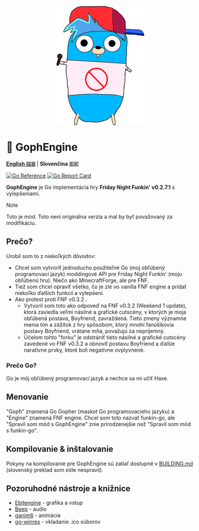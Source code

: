<p align="center">
    <img src="https://github.com/MatusOllah/gophengine/blob/main/bf-gopher_240x320.png" alt="GophEngine logo">
</p>

# 🎤 GophEngine

**[English 🇬🇧](https://github.com/MatusOllah/gophengine/blob/main/README.md)** | **Slovenčina 🇸🇰**

[![Go Reference](https://pkg.go.dev/badge/github.com/MatusOllah/gophengine.svg)](https://pkg.go.dev/github.com/MatusOllah/gophengine) [![Go Report Card](https://goreportcard.com/badge/github.com/MatusOllah/gophengine)](https://goreportcard.com/report/github.com/MatusOllah/gophengine)

**GophEngine** je Go implementácia hry **Friday Night Funkin' v0.2.7.1** s vylepšeniami.

> [!NOTE]
> Toto je mód. Toto není originálna verzia a mal by byť považovaný za modifikáciu.

## Prečo?

Urobil som to z niekoľkých dôvodov:

* Chcel som vytvoriť jednoducho použiteľné Go (moj obľúbený programovací jazyk) moddingové API pre Friday Night Funkin' (moju obľúbenú hru). Niečo ako MinecraftForge, ale pre FNF.
* Tiež som chcel opraviť všetko, čo je zlé vo vanilla FNF engine a pridať niekoľko ďalších funkcií a vylepšení.
* Ako protest proti FNF v0.3.2 .
  * Vytvoril som toto ako odpoveď na FNF v0.3.2 (Weekend 1 update), ktorá zaviedla veľmi násilné a grafické cutscény, v ktorých je moja obľúbená postava, Boyfriend, zavraždená. Tieto zmeny významne menia tón a zážitok z hry spôsobom, ktorý mnohí fanúšikovia postavy Boyfriend, vrátane mňa, považujú za nepríjemný.
  * Účelom tohto "forku" je odstrániť tieto násilné a grafické cutscény zavedené vo FNF v0.3.2 a obnoviť postavu Boyfriend a ďalšie naratívne prvky, ktoré boli negatívne ovplyvnené.

### Prečo Go?

Go je môj obľúbený programovací jazyk a nechce sa mi učiť Haxe.

## Menovanie

"Goph" znamená Go Gopher (maskot Go programovacieho jazyku) a "Engine" znamená FNF engine.
Chcel som toto nazvať funkin-go, ale "Spravil som mód s GophEngine" znie prirodzenejšie než "Spravil som mód s funkin-go".

## Kompilovanie & inštalovanie

Pokyny na kompilovanie pre GophEngine sú zatiaľ dostupné v [BUILDING.md](https://github.com/MatusOllah/gophengine/blob/main/BUILDING.md) (slovenský preklad som ešte nespravil).

## Pozoruhodné nástroje a knižnice

* [Ebitengine](https://github.com/hajimehoshi/ebiten) - grafika a vstup
* [Beep](https://github.com/gopxl/beep) - audio
* [ganim8](https://github.com/yohamta/ganim8) - animácie
* [go-winres](https://github.com/tc-hib/go-winres) - vkladanie .ico súborov
